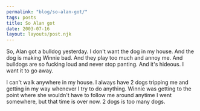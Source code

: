 ```yaml
---
permalink: "blog/so-alan-got/"
tags: posts
title: So Alan got
date: 2003-07-16
layout: layouts/post.njk
---
```


So, Alan got a bulldog yesterday. I don't want the dog in my house. And the dog is making Winnie bad. And they play too much and annoy me. And bulldogs are so fucking loud and never stop panting. And it's hideous. I want it to go away.

I can't walk anywhere in my house. I always have 2 dogs tripping me and getting in my way whenever I try to do anything. Winnie was getting to the point where she wouldn't have to follow me around anytime I went somewhere, but that time is over now. 2 dogs is too many dogs.